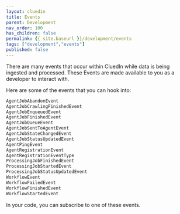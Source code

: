 ```yaml
---
layout: cluedin
title: Events
parent: Development
nav_order: 100
has_children: false
permalink: {{ site.baseurl }}/development/events
tags: ["development","events"]
published: false
---
```



There are many events that occur within CluedIn while data is being ingested and processed. These Events are made available to you as a developer to interact with. 

Here are some of the events that you can hook into:

```csharp
AgentJobAbandonEvent
AgentJobCrawlingFinishedEvent
AgentJobEnqueuedEvent
AgentJobFinishedEvent
AgentJobQueueEvent
AgentJobSentToAgentEvent
AgentJobStateChangedEvent
AgentJobStatusUpdatedEvent
AgentPingEvent
AgentRegistrationEvent
AgentRegistrationEventType
ProcessingJobFinishedEvent
ProcessingJobStartedEvent
ProcessingJobStatusUpdatedEvent
WorkflowEvent
WorkflowFailedEvent
WorkflowFinishedEvent
WorkflowStartedEvent
```

In your code, you can subscribe to one of these events.